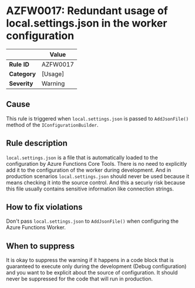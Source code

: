 # AZFW0017: Redundant usage of local.settings.json in the worker configuration

| | Value |
|-|-|
| **Rule ID** |AZFW0017|
| **Category** |[Usage]|
| **Severity** |Warning|

## Cause

This rule is triggered when `local.settings.json` is passed to `AddJsonFile()` method of the `IConfigurationBuilder`.

## Rule description

`local.settings.json` is a file that is automatically loaded to the configuration by Azure Functions Core Tools.
There is no need to explicitly add it to the configuration of the worker during development. And in production scenarios `local.settings.json` should never be used because it means checking it into the source control.
And this a securiy risk because this file usually contains sensitive information like connection strings.


## How to fix violations

Don't pass `local.settings.json` to `AddJsonFile()` when configuring the Azure Functions Worker.


## When to suppress

It is okay to suppress the warning if it happens in a code block that is guaranteed to execute only during the development (Debug configuration) and you want to be explicit about the source of configuration. It should never be suppressed for the code that will run in production.